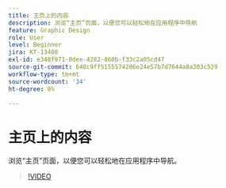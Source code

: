 ```yaml
---
title: 主页上的内容
description: 浏览“主页”页面，以便您可以轻松地在应用程序中导航
feature: Graphic Design
role: User
level: Beginner
jira: KT-13408
exl-id: e348f971-0dee-4282-860b-f33c2a05cd47
source-git-commit: 640c9ff5155574286e24e57b7d7644a0a303c529
workflow-type: tm+mt
source-wordcount: '34'
ht-degree: 0%

---
```


# 主页上的内容

浏览“主页”页面，以便您可以轻松地在应用程序中导航。

>[!VIDEO](https://video.tv.adobe.com/v/3426924?quality=12&learn=on&hidetitle=true)

